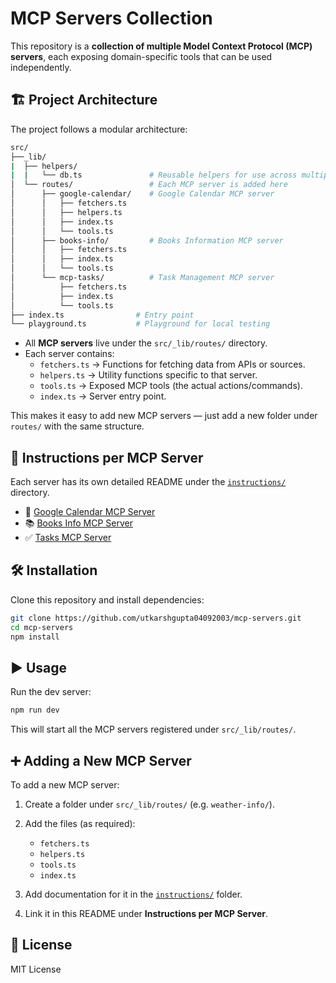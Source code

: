 # MCP Servers Collection

This repository is a **collection of multiple Model Context Protocol (MCP) servers**, each exposing domain-specific tools that can be used independently.

## 🏗️ Project Architecture

The project follows a modular architecture:

```bash
src/
├──_lib/
|  ├── helpers/
|  |   └── db.ts               # Reusable helpers for use across multiple servers
│  └── routes/                 # Each MCP server is added here
│      ├── google-calendar/    # Google Calendar MCP server
│      │   ├── fetchers.ts
│      │   ├── helpers.ts
│      │   ├── index.ts
│      │   └── tools.ts
│      ├── books-info/         # Books Information MCP server
│      │   ├── fetchers.ts
│      │   ├── index.ts
│      │   └── tools.ts
│      └── mcp-tasks/          # Task Management MCP server
│          ├── fetchers.ts
│          ├── index.ts
│          └── tools.ts
├── index.ts                # Entry point
└── playground.ts           # Playground for local testing

```

-   All **MCP servers** live under the `src/_lib/routes/` directory.
-   Each server contains:
    -   `fetchers.ts` → Functions for fetching data from APIs or sources.
    -   `helpers.ts` → Utility functions specific to that server.
    -   `tools.ts` → Exposed MCP tools (the actual actions/commands).
    -   `index.ts` → Server entry point.

This makes it easy to add new MCP servers — just add a new folder under `routes/` with the same structure.

## 📂 Instructions per MCP Server

Each server has its own detailed README under the [`instructions/`](./instructions) directory.

-   📅 [Google Calendar MCP Server](./instructions/google-calendar.md)
-   📚 [Books Info MCP Server](./instructions/books-info.md)
-   ✅ [Tasks MCP Server](./instructions/mcp-tasks.md)

## 🛠️ Installation

Clone this repository and install dependencies:

```bash
git clone https://github.com/utkarshgupta04092003/mcp-servers.git
cd mcp-servers
npm install
```

## ▶️ Usage

Run the dev server:

```bash
npm run dev
```

This will start all the MCP servers registered under `src/_lib/routes/`.

## ➕ Adding a New MCP Server

To add a new MCP server:

1. Create a folder under `src/_lib/routes/` (e.g. `weather-info/`).
2. Add the files (as required):

    - `fetchers.ts`
    - `helpers.ts`
    - `tools.ts`
    - `index.ts`

3. Add documentation for it in the [`instructions/`](./instructions) folder.
4. Link it in this README under **Instructions per MCP Server**.

## 📜 License

MIT License
